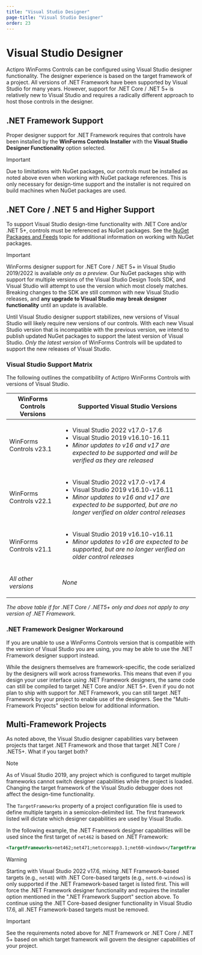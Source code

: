 ```yaml
---
title: "Visual Studio Designer"
page-title: "Visual Studio Designer"
order: 23
---
```

# Visual Studio Designer

Actipro WinForms Controls can be configured using Visual Studio designer functionality. The designer experience is based on the target framework of a project. All versions of .NET Framework have been supported by Visual Studio for many years. However, support for .NET Core / .NET 5+ is relatively new to Visual Studio and requires a radically different approach to host those controls in the designer.

## .NET Framework Support

Proper designer support for .NET Framework requires that controls have been installed by the **WinForms Controls Installer** with the **Visual Studio Designer Functionality** option selected.

> [!IMPORTANT]
> Due to limitations with NuGet packages, our controls must be installed as noted above even when working with NuGet package references. This is only necessary for design-time support and the installer is not required on build machines when NuGet packages are used.

## .NET Core / .NET 5 and Higher Support

To support Visual Studio design-time functionality with .NET Core and/or .NET 5+, controls must be referenced as NuGet packages.  See the [NuGet Packages and Feeds](nuget.md) topic for additional information on working with NuGet packages.

> [!IMPORTANT]
> WinForms designer support for .NET Core / .NET 5+ in Visual Studio 2019/2022 is available *only as a preview*.  Our NuGet packages ship with support for multiple versions of the Visual Studio Design Tools SDK, and Visual Studio will attempt to use the version which most closely matches.  Breaking changes to the SDK are still common with new Visual Studio releases, and **any upgrade to Visual Studio may break designer functionality** until an update is available.

Until Visual Studio designer support stabilizes, new versions of Visual Studio will likely require new versions of our controls.  With each new Visual Studio version that is incompatible with the previous version, we intend to publish updated NuGet packages to support the latest version of Visual Studio. *Only the latest version* of WinForms Controls will be updated to support the new releases of Visual Studio.

### Visual Studio Support Matrix

The following outlines the compatibility of Actipro WinForms Controls with versions of Visual Studio.

<table>
<thead>

<tr>
<th>WinForms Controls Versions</th>
<th>Supported Visual Studio Versions</th>
</tr>

</thead>
<tbody>

<tr>
<td>WinForms Controls v23.1</td>
<td>

- Visual Studio 2022 v17.0-17.6
- Visual Studio 2019 v16.10-16.11
- *Minor updates to v16 and v17 are expected to be supported and will be verified as they are released*

</td>
</tr>

<tr>
<td>WinForms Controls v22.1</td>
<td>

- Visual Studio 2022 v17.0-v17.4
- Visual Studio 2019 v16.10-v16.11
- *Minor updates to v16 and v17 are expected to be supported, but are no longer verified on older control releases*

</td>
</tr>

<tr>
<td>WinForms Controls v21.1</td>
<td>

- Visual Studio 2019 v16.10-v16.11
- *Minor updates to v16 are expected to be supported, but are no longer verified on older control releases*

</td>
</tr>

<tr>
<td>

*All other versions*

</td>
<td>

*None*

</td>
</tr>

</tbody>
</table>

*The above table if for .NET Core / .NET5+ only and does not apply to any version of .NET Framework.*

### .NET Framework Designer Workaround

If you are unable to use a WinForms Controls version that is compatible with the version of Visual Studio you are using, you may be able to use the .NET Framework designer support instead.

While the designers themselves are framework-specific, the code serialized by the designers will work across frameworks. This means that even if you design your user interface using .NET Framework designers, the same code can still be compiled to target .NET Core and/or .NET 5+. Even if you do not plan to ship with support for .NET Framework, you can still target .NET Framework by your project to enable use of the designers. See the "Multi-Framework Projects" section below for additional information.

## Multi-Framework Projects

As noted above, the Visual Studio designer capabilities vary between projects that target .NET Framework and those that target .NET Core / .NET5+. What if you target both?

> [!NOTE]
> As of Visual Studio 2019, any project which is configured to target multiple frameworks cannot switch designer capabilities while the project is loaded. Changing the target framework of the Visual Studio debugger does not affect the design-time functionality.

The `TargetFrameworks` property of a project configuration file is used to define multiple targets in a semicolon-delimited list.  The first framework listed will dictate which designer capabilities are used by Visual Studio.

In the following example, the .NET Framework designer capabilities will be used since the first target of `net462` is based on .NET Framework:

```xml
<TargetFrameworks>net462;net471;netcoreapp3.1;net60-windows</TargetFrameworks>
```
> [!WARNING]
> Starting with Visual Studio 2022 v17.6, mixing .NET Framework-based targets (e.g., `net48`) with .NET Core-based targets (e.g., `net6.0-windows`) is only supported if the .NET Framework-based target is listed first. This will force the .NET Framework designer functionality and requires the installer option mentioned in the ".NET Framework Support" section above.  To continue using the .NET Core-based designer functionality in Visual Studio 17.6, all .NET Framework-based targets must be removed.

> [!IMPORTANT]
> See the requirements noted above for .NET Framework or .NET Core / .NET 5+ based on which target framework will govern the designer capabilities of your project.
